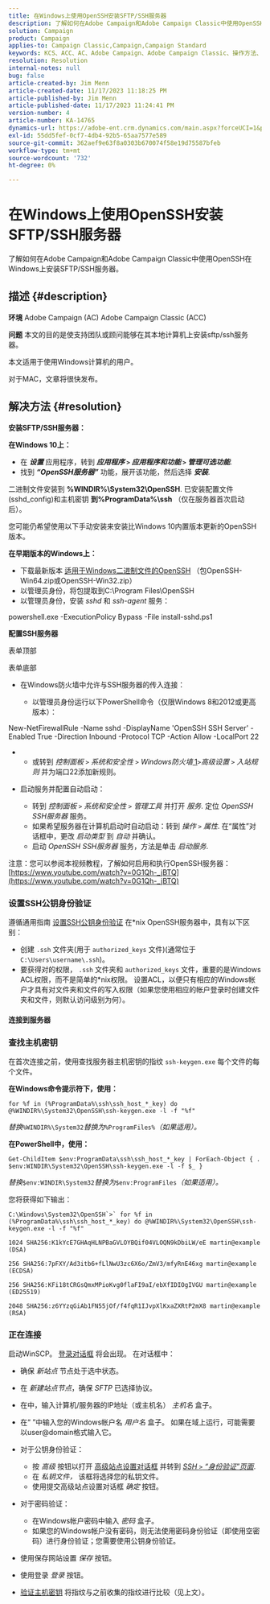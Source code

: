 ```yaml
---
title: 在Windows上使用OpenSSH安装SFTP/SSH服务器
description: 了解如何在Adobe Campaign和Adobe Campaign Classic中使用OpenSSH在Windows上安装SFTP/SSH服务器。
solution: Campaign
product: Campaign
applies-to: Campaign Classic,Campaign,Campaign Standard
keywords: KCS、ACC、AC、Adobe Campaign、Adobe Campaign Classic、操作方法、安装SFTP/SSH服务器、Windows、OpenSSH
resolution: Resolution
internal-notes: null
bug: false
article-created-by: Jim Menn
article-created-date: 11/17/2023 11:18:25 PM
article-published-by: Jim Menn
article-published-date: 11/17/2023 11:24:41 PM
version-number: 4
article-number: KA-14765
dynamics-url: https://adobe-ent.crm.dynamics.com/main.aspx?forceUCI=1&pagetype=entityrecord&etn=knowledgearticle&id=1e189596-9f85-ee11-8179-6045bd006268
exl-id: 55dd5fef-0cf7-4db4-92b5-65aa7577e589
source-git-commit: 362aef9e63f8a0303b670074f58e19d75587bfeb
workflow-type: tm+mt
source-wordcount: '732'
ht-degree: 0%

---
```


# 在Windows上使用OpenSSH安装SFTP/SSH服务器


了解如何在Adobe Campaign和Adobe Campaign Classic中使用OpenSSH在Windows上安装SFTP/SSH服务器。

## 描述 {#description}


<b>环境</b>
Adobe Campaign (AC) Adobe Campaign Classic (ACC)

<b>问题</b>
本文的目的是使支持团队或顾问能够在其本地计算机上安装sftp/ssh服务器。

本文适用于使用Windows计算机的用户。

对于MAC，文章将很快发布。


## 解决方法 {#resolution}


<b>安装SFTP/SSH服务器：</b>

<b>在Windows 10上：</b>

- 在 <b>*设置</b>* 应用程序，转到 <b>*应用程序 `>`  应用程序和功能 `>`  管理可选功能</b>*.
- 找到 <b>*“OpenSSH服务器”</b>* 功能，展开该功能，然后选择 <b>*安装</b>*.


二进制文件安装到 <b>%WINDIR%\System32\OpenSSH</b>. 已安装配置文件(sshd_config)和主机密钥 <b>到%ProgramData%\ssh</b> （仅在服务器首次启动后）。

您可能仍希望使用以下手动安装来安装比Windows 10内置版本更新的OpenSSH版本。

<b>在早期版本的Windows上：</b>

- 下载最新版本 [适用于Windows二进制文件的OpenSSH](https://github.com/PowerShell/Win32-OpenSSH/releases "https://github.com/PowerShell/Win32-OpenSSH/releases") （包OpenSSH-Win64.zip或OpenSSH-Win32.zip）
- 以管理员身份，将包提取到C:\Program Files\OpenSSH
- 以管理员身份，安装 *sshd* 和 *ssh-agent* 服务：


powershell.exe -ExecutionPolicy Bypass -File install-sshd.ps1



<b>配置SSH服务器</b>

表单顶部

表单底部

- 在Windows防火墙中允许与SSH服务器的传入连接：

   - 以管理员身份运行以下PowerShell命令（仅限Windows 8和2012或更高版本）：


New-NetFirewallRule -Name sshd -DisplayName &#39;OpenSSH SSH Server&#39; -Enabled True -Direction Inbound -Protocol TCP -Action Allow -LocalPort 22

- 
   - 或转到 *控制面板 `>`  系统和安全性 `>`  Windows防火墙*[ 1](https://winscp.net/eng/docs/guide_windows_openssh_server#fn1)*`>`高级设置 `>`  入站规则* 并为端口22添加新规则。
- 启动服务并配置自动启动：

   - 转到 *控制面板 `>`  系统和安全性 `>`  管理工具* 并打开 *服务*. 定位 *OpenSSH SSH服务器* 服务。
   - 如果希望服务器在计算机启动时自动启动：转到 *操作 `>`  属性*. 在“属性”对话框中，更改 *启动类型* 到 *自动* 并确认。
   - 启动 *OpenSSH SSH服务器* 服务，方法是单击 *启动服务*.


注意：您可以参阅本视频教程，了解如何启用和执行OpenSSH服务器： [https://www.youtube.com/watch?v=0G1Qh-_jBTQ](https://www.youtube.com/watch?v=0G1Qh-_jBTQ)





### 设置SSH公钥身份验证



遵循通用指南 [设置SSH公钥身份验证](https://winscp.net/eng/docs/guide_public_key) 在\*nix OpenSSH服务器中，具有以下区别：

- 创建 `.ssh` 文件夹(用于 `authorized_keys` 文件)(通常位于 `C:\Users\username\.ssh`)。
- 要获得对的权限， `.ssh` 文件夹和 `authorized_keys` 文件，重要的是Windows ACL权限，而不是简单的\*nix权限。 设置ACL，以便只有相应的Windows帐户才具有对文件夹和文件的写入权限（如果您使用相应的帐户登录时创建文件夹和文件，则默认访问级别为何）。




#### 连接到服务器



### <b>查找主机密钥</b>

在首次连接之前，使用查找服务器主机密钥的指纹 `ssh-keygen.exe` 每个文件的每个文件。

<b>在Windows命令提示符下，使用： </b>


```
for %f in (%ProgramData%\ssh\ssh_host_*_key) do @%WINDIR%\System32\OpenSSH\ssh-keygen.exe -l -f "%f"
```


*替换&#x200B;*`%WINDIR%\System32`*替换为&#x200B;*`%ProgramFiles%`*（如果适用）。*

<b>在PowerShell中，使用： </b>


```
Get-ChildItem $env:ProgramData\ssh\ssh_host_*_key | ForEach-Object { . $env:WINDIR\System32\OpenSSH\ssh-keygen.exe -l -f $_ }
```


*替换&#x200B;*`$env:WINDIR\System32`*替换为&#x200B;*`$env:ProgramFiles`*（如果适用）。*

您将获得如下输出：


```
C:\Windows\System32\OpenSSH`>` for %f in (%ProgramData%\ssh\ssh_host_*_key) do @%WINDIR%\System32\OpenSSH\ssh-keygen.exe -l -f "%f"
```



```
1024 SHA256:K1kYcE7GHAqHLNPBaGVLOYBQif04VLOQN9kDbiLW/eE martin@example (DSA)
```



```
256 SHA256:7pFXY/Ad3itb6+fLlNwU3zc6X6o/ZmV3/mfyRnE46xg martin@example (ECDSA)
```



```
256 SHA256:KFi18tCRGsQmxMPioKvg0flaFI9aI/ebXfIDIOgIVGU martin@example (ED25519)
```



```
2048 SHA256:z6YYzqGiAb1FN55jOf/f4fqR1IJvpXlKxaZXRtP2mX8 martin@example (RSA)
```




### 正在连接



启动WinSCP。 [登录对话框](https://winscp.net/eng/docs/ui_login) 将会出现。 在对话框中：

- 确保 *新站点* 节点处于选中状态。
- 在 *新建站点节点*，确保 *SFTP* 已选择协议。
- 在中，输入计算机/服务器的IP地址（或主机名） *主机名* 盒子。
- 在“ ”中输入您的Windows帐户名 *用户名* 盒子。 如果在域上运行，可能需要以user@domain格式输入它。
- 对于公钥身份验证：

   - 按 *高级* 按钮以打开 [高级站点设置对话框](https://winscp.net/eng/docs/ui_login_advanced) 并转到 *[SSH `>`  “身份验证”页面](https://winscp.net/eng/docs/ui_login_authentication)*.
   - 在 *私钥文件，* 该框将选择您的私钥文件。
   - 使用提交高级站点设置对话框 *确定* 按钮。
- 对于密码验证：

   - 在Windows帐户密码中输入 *密码* 盒子。
   - 如果您的Windows帐户没有密码，则无法使用密码身份验证（即使用空密码）进行身份验证；您需要使用公钥身份验证。
- 使用保存网站设置 *保存* 按钮。
- 使用登录 *登录* 按钮。
- [验证主机密钥](https://winscp.net/eng/docs/ssh_verifying_the_host_key) 将指纹与之前收集的指纹进行比较（见上文）。
